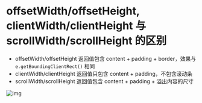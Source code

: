 # offsetWidth/offsetHeight, clientWidth/clientHeight 与 scrollWidth/scrollHeight 的区别

- offsetWidth/offsetHeight 返回值包含 content + padding + border，效果与 `e.getBoundingClientRect()` 相同
- clientWidth/clientHeight 返回值只包含 content + padding，不包含滚动条
- scrollWidth/scrollHeight 返回值包含 content + padding + 溢出内容的尺寸

![img](https://github.com/qiu-deqing/FE-interview/raw/master/img/element-size.png)
